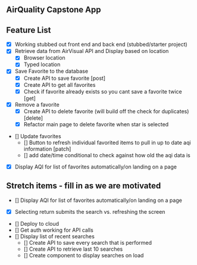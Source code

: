 ## AirQuality Capstone App

## Feature List
* [X] Working stubbed out front end and back end (stubbed/starter project)
* [X] Retrieve data from AirVisual API and Display based on location
    * [X] Browser location
    * [X] Typed location 
* [X] Save Favorite to the database
    * [X] Create API to save favorite [post]
    * [X] Create API to get all favorites
    * [X] Check if favorite already exists so you cant save a favorite twice [get]
* [X] Remove a favorite
    * [X] Create API to delete favorite (will build off the check for duplicates) [delete]
    * [X] Refactor main page to delete favorite when star is selected
* [] Update favorites
    * [] Button to refresh individual favorited items to pull in up to date aqi information [patch]
    * [] add date/time conditional to check against how old the aqi data is
* [X] Display AQI for list of favorites automatically/on landing on a page

## Stretch items - fill in as we are motivated
* [] Display AQI for list of favorites automatically/on landing on a page
* [X] Selecting return submits the search vs. refreshing the screen
* [] Deploy to cloud
* [] Get auth working for API calls
* [] Display list of recent searches
    * [] Create API to save every search that is performed
    * [] Create API to retrieve last 10 searches
    * [] Create component to display searches on load